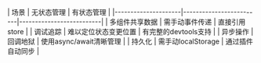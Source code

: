 | 场景 | 无状态管理 | 有状态管理 | |---------------------|-------------------------|--------------------------| | 多组件共享数据 | 需手动事件传递 | 直接引用store | | 调试追踪 | 难以定位状态变更位置 | 有完整的devtools支持 | | 异步操作 | 回调地狱 | 使用async/await清晰管理 | | 持久化 | 需手动localStorage | 通过插件自动同步 |